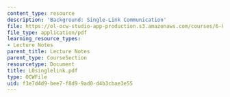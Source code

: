 ```yaml
---
content_type: resource
description: 'Background: Single-Link Communication'
file: https://ol-ocw-studio-app-production.s3.amazonaws.com/courses/6-829-computer-networks-fall-2002/f3e7d4d9bee7f8d99ad0d4b3cbae3e55_L0singlelink.pdf
file_type: application/pdf
learning_resource_types:
- Lecture Notes
parent_title: Lecture Notes
parent_type: CourseSection
resourcetype: Document
title: L0singlelink.pdf
type: OCWFile
uid: f3e7d4d9-bee7-f8d9-9ad0-d4b3cbae3e55
---
```

